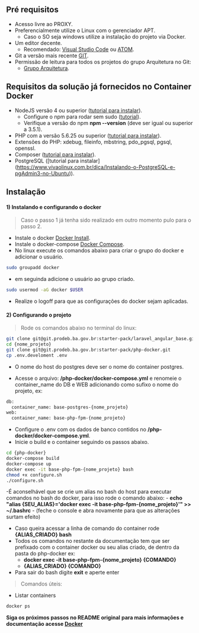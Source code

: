 ## Pré requisitos ##

- Acesso livre ao PROXY.
- Preferencialmente utilize o Linux com o gerenciador APT.
  - Caso o SO seja windows utilize a instalação do projeto via Docker.
- Um editor decente.
    - Recomendado: [Visual Studio Code](https://code.visualstudio.com/) ou [ATOM](https://atom.io/).
- Git a versão mais recente [GIT](https://git-scm.com/book/pt-br/v1/Primeiros-passos-Instalando-Git).
- Permissão de leitura para todos os projetos do grupo Arquitetura no Git:
    - [Grupo Arquitetura](http://git.prodeb.ba.gov.br/groups/starter-pack).

## Requisitos da solução já fornecidos no Container Docker ##
- NodeJS versão 4 ou superior ([tutorial para instalar](https://nodejs.org/en/download/package-manager/)).
    - Configure o npm para rodar sem sudo ([tutorial](https://docs.npmjs.com/getting-started/fixing-npm-permissions)).
    - Verifique a versão do npm **npm --version** (deve ser igual ou superior a 3.5.1).
- PHP com a versão 5.6.25 ou superior ([tutorial para instalar](http://tecadmin.net/install-php5-on-ubuntu/)).
- Extensões do PHP: xdebug, fileinfo, mbstring, pdo_pgsql, pgsql, openssl.
- Composer ([tutorial para instalar](https://getcomposer.org/doc/00-intro.md#globally)).
- PostgreSQL ([tutorial para instalar] (https://www.vivaolinux.com.br/dica/Instalando-o-PostgreSQL-e-pgAdmin3-no-Ubuntu)).

## Instalação ##

#### 1) Instalando e configurando o docker ####

> Caso o passo 1 já tenha sido realizado em outro momento pulo para o passo 2.

- Instale o docker [Docker Install](https://www.docker.com/products/overview).
- Instale o docker-compose [Docker Compose](https://docs.docker.com/compose/install/).
- No linux execute os comandos abaixo para criar o grupo do docker e adicionar o usuário.

```sh
sudo groupadd docker 
```

- em seguinda adicione o usuário ao grupo criado.

```sh
sudo usermod -aG docker $USER
```

- Realize o logoff para que as configurações do docker sejam aplicadas.

#### 2) Configurando o projeto ####

> Rode os comandos abaixo no terminal do linux:

```sh
git clone git@git.prodeb.ba.gov.br:starter-pack/laravel_angular_base.git {nome_projeto} 
cd {nome_projeto}
git clone git@git.prodeb.ba.gov.br:starter-pack/php-docker.git
cp .env.develoment .env
```
- O nome do host do postgres deve ser o nome do container postgres.

- Acesse o arquivo: **/php-docker/docker-compose.yml** e renomeie o container_name do DB e WEB
adicionando como sufixo o nome do projeto, ex:

```html
db:
  container_name: base-postgres-{nome_projeto}
web:
  container_name: base-php-fpm-{nome_projeto}
```

- Configure o .env com os dados de banco contidos no **/php-docker/docker-compose.yml**.
- Inicie o build e o container seguindo os passos abaixo.

```sh
cd {php-docker}
docker-compose build
docker-compose up
docker exec -it base-php-fpm-{nome_projeto} bash
chmod +x configure.sh
./configure.sh
```
 
-É aconselhável que se crie um alias no bash do host para executar comandos no bash do docker, para isso rode o comando abaixo:
    - **echo "alias {SEU_ALIAS}='docker exec -it base-php-fpm-{nome_projeto}'" >> ~/.bashrc**
    - (feche o console e abra novamente para que as alterações surtam efeito)
- Caso queira acessar a linha de comando do container rode **{ALIAS_CRIADO} bash**
- Todos os comandos no restante da documentação tem que ser prefixado com o container docker ou seu alias criado, de dentro da pasta do php-docker ex:
    - **docker exec -it base-php-fpm-{nome_projeto} {COMANDO}**
    - **{ALIAS_CRIADO} {COMANDO}**
- Para sair do bash digite **exit** e aperte enter

> Comandos úteis:

- Listar containers

```sh
docker ps
```

**Siga os próximos passos no README original**
**para mais informações e documentação acesse [Docker](https://www.docker.com/)**
